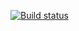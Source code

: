 [![Build status](https://ci.appveyor.com/api/projects/status/smq70xtm39yj6fjr/branch/main?svg=true)](https://ci.appveyor.com/project/Abhaaay/test-api-ci-dz1-2/branch/main)


